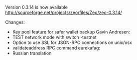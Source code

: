 Version 0.3.14 is now available
http://sourceforge.net/projects/zeo/files/Zeo/zeo-0.3.14/

Changes:
* Key pool feature for safer wallet backup
Gavin Andresen:
* TEST network mode with switch -testnet
* Option to use SSL for JSON-RPC connections on unix/osx
* validateaddress RPC command
eurekafag:
* Russian translation
